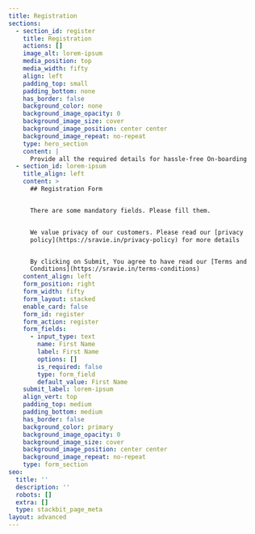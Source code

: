 ```yaml
---
title: Registration
sections:
  - section_id: register
    title: Registration
    actions: []
    image_alt: lorem-ipsum
    media_position: top
    media_width: fifty
    align: left
    padding_top: small
    padding_bottom: none
    has_border: false
    background_color: none
    background_image_opacity: 0
    background_image_size: cover
    background_image_position: center center
    background_image_repeat: no-repeat
    type: hero_section
    content: |
      Provide all the required details for hassle-free On-boarding
  - section_id: lorem-ipsum
    title_align: left
    content: >
      ## Registration Form


      There are some mandatory fields. Please fill them.


      We value privacy of our customers. Please read our [privacy
      policy](https://sravie.in/privacy-policy) for more details


      By clicking on Submit, You agree to have read our [Terms and
      Conditions](https://sravie.in/terms-conditions)
    content_align: left
    form_position: right
    form_width: fifty
    form_layout: stacked
    enable_card: false
    form_id: register
    form_action: register
    form_fields:
      - input_type: text
        name: First Name
        label: First Name
        options: []
        is_required: false
        type: form_field
        default_value: First Name
    submit_label: lorem-ipsum
    align_vert: top
    padding_top: medium
    padding_bottom: medium
    has_border: false
    background_color: primary
    background_image_opacity: 0
    background_image_size: cover
    background_image_position: center center
    background_image_repeat: no-repeat
    type: form_section
seo:
  title: ''
  description: ''
  robots: []
  extra: []
  type: stackbit_page_meta
layout: advanced
---
```

